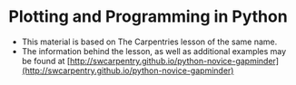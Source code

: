 # Plotting and Programming in Python

- This material is based on The Carpentries lesson of the same name.
- The information behind the lesson, as well as additional examples may be found at [http://swcarpentry.github.io/python-novice-gapminder](http://swcarpentry.github.io/python-novice-gapminder)
